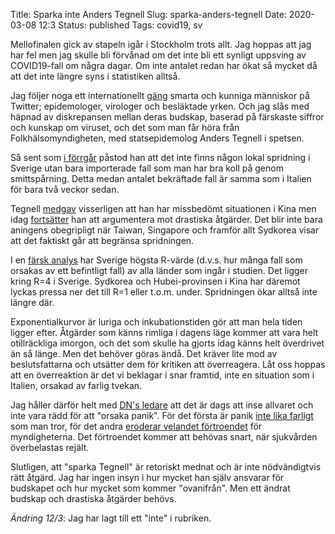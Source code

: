 Title: Sparka inte Anders Tegnell
Slug: sparka-anders-tegnell
Date: 2020-03-08 12:3
Status: published
Tags: covid19, sv

Mellofinalen gick av stapeln igår i Stockholm trots allt. Jag hoppas att jag har fel men
jag skulle bli förvånad om det inte bli ett synligt uppsving av COVID19-fall
om några dagar. Om inte antalet redan har ökat så mycket då att det inte längre
syns i statistiken alltså.

Jag följer noga ett internationellt [gäng](https://twitter.com/i/lists/1235865725962604548)
smarta och kunniga människor på Twitter; 
epidemologer, virologer och besläktade yrken. Och jag slås med häpnad av diskrepansen mellan
deras budskap, baserad på färskaste siffror och kunskap om viruset, och det som man får
höra från Folkhälsomyndigheten, med statsepidemolog Anders Tegnell i spetsen.

Så sent som [i förrgår](https://www.folkhalsomyndigheten.se/nyheter-och-press/nyhetsarkiv/2020/mars/presstraff-om-den-nationella-pandemigruppens-mote/)
påstod han att det inte finns någon lokal spridning i Sverige utan bara importerade
fall som man har bra koll på genom smittspårning.
Detta medan antalet bekräftade fall är samma som i Italien för bara två veckor sedan.

Tegnell [medgav](https://www.svd.se/min-bedomning-om-kina-visade-sig-inte-vara-ratt) visserligen att han har missbedömt
situationen i Kina men idag [fortsätter](https://www.svt.se/nyheter/utrikes/statsepidemiologen-om-den-italienska-karantanen-historiskt-har-det-valdigt-sallan-lyckats)
han att argumentera mot drastiska åtgärder. Det blir inte bara aningens obegripligt när
Taiwan, Singapore och framför allt Sydkorea visar att det faktiskt går att begränsa
spridningen. 

I en [färsk analys](https://www.folkhalsomyndigheten.se/nyheter-och-press/nyhetsarkiv/2020/mars/presstraff-om-den-nationella-pandemigruppens-mote/)
har Sverige högsta R-värde (d.v.s. hur många fall som orsakas av ett befintligt fall) av
alla länder som ingår i studien. Det ligger kring R=4 i Sverige. Sydkorea och Hubei-provinsen i Kina har däremot
lyckas pressa ner det till R=1 eller t.o.m. under. Spridningen ökar alltså inte längre där.

Exponentialkurvor är luriga och inkubationstiden gör att man hela tiden ligger efter.
Åtgärder som känns rimliga i dagens läge kommer att vara helt otillräckliga
imorgon, och det som skulle ha gjorts idag känns helt överdrivet än så länge. Men det
behöver göras ändå. Det kräver lite mod av beslutsfattarna och utsätter dem för kritiken
att överreagera. Låt oss hoppas att en överreaktion är det vi beklagar i snar framtid,
inte en situation som i Italien, orsakad av farlig tvekan.


Jag håller därför helt med [DN's ledare](https://www.dn.se/ledare/peter-wolodarski-ursakta-maste-vi-vara-plagsamt-langsamma/)
att det är dags att inse allvaret och inte vara rädd för att "orsaka panik". För det första är
panik [inte lika farligt](https://twitter.com/anderssandberg/status/1236427768251940866) som man tror,
för det andra [eroderar velandet förtroendet](https://kvartal.se/artiklar/anti-panikstrategin-som-riskerar-skapa-panik/)
för myndigheterna. Det förtroendet kommer att behövas snart, när sjukvården överbelastas rejält.


Slutligen, att "sparka Tegnell" är retoriskt mednat och är inte nödvändigtvis rätt åtgärd. Jag har ingen insyn 
i hur mycket han själv ansvarar för budskapet och hur mycket som kommer "ovanifrån". Men
ett ändrat budskap och drastiska åtgärder behövs.

*Ändring 12/3*: Jag har lagt till ett "inte" i rubriken.
